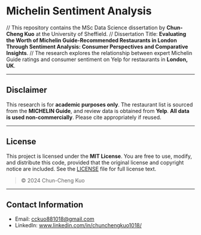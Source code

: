 # Michelin Sentiment Analysis

// This repository contains the MSc Data Science dissertation by **Chun-Cheng Kuo** at the University of Sheffield.
// Dissertation Title: **Evaluating the Worth of Michelin Guide-Recommended Restaurants in London Through Sentiment Analysis: Consumer Perspectives and Comparative Insights**.
// The research explores the relationship between expert Michelin Guide ratings and consumer sentiment on Yelp for restaurants in **London, UK**.

---

## Disclaimer

This research is for **academic purposes only**. The restaurant list is sourced from the **MICHELIN Guide**, and review data is obtained from **Yelp**. **All data is used non-commercially**. Please cite appropriately if reused.

---

## License

This project is licensed under the **MIT License**. You are free to use, modify, and distribute this code, provided that the original license and copyright notice are included. See the [LICENSE](./LICENSE) file for full license text.

> © 2024 Chun-Cheng Kuo

---

## Contact Information

- Email: cckuo881018@gmail.com
- LinkedIn: www.linkedin.com/in/chunchengkuo1018/
